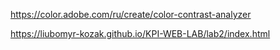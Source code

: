 https://color.adobe.com/ru/create/color-contrast-analyzer

https://liubomyr-kozak.github.io/KPI-WEB-LAB/lab2/index.html
